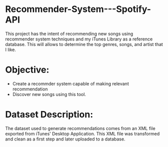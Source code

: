 # Recommender-System---Spotify-API
This project has the intent of recommending new songs using recommender system techniques and my iTunes Library as a reference database. This will allows to determine the top genres, songs, and artist that I like.

# Objective:
* Create a recommder system capable of making relevant recommendation
* Discover new songs using this tool.

# Dataset Description:
The dataset used to generate recommendations comes from an XML file exported from iTunes' Desktop Application. This XML file was transformed and clean as a first step and later uploaded to a database.

 
